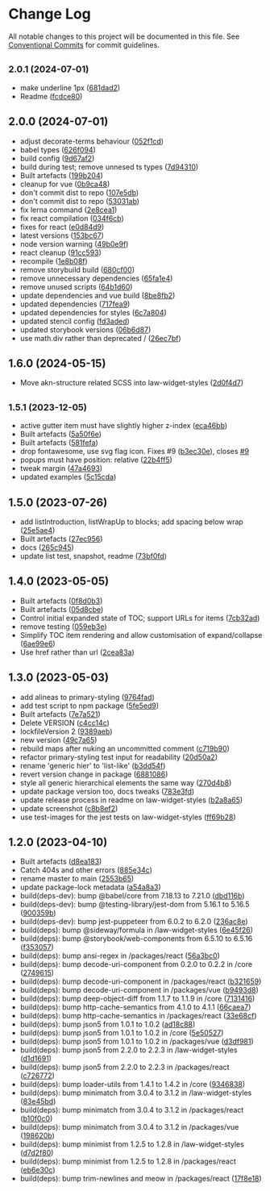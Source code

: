 # Change Log

All notable changes to this project will be documented in this file.
See [Conventional Commits](https://conventionalcommits.org) for commit guidelines.

## <small>2.0.1 (2024-07-01)</small>

* make underline 1px ([681dad2](https://github.com/laws-africa/law-widgets/commit/681dad2))
* Readme ([fcdce80](https://github.com/laws-africa/law-widgets/commit/fcdce80))





## 2.0.0 (2024-07-01)

* adjust decorate-terms behaviour ([052f1cd](https://github.com/laws-africa/law-widgets/commit/052f1cd))
* babel types ([626f094](https://github.com/laws-africa/law-widgets/commit/626f094))
* build config ([9d67af2](https://github.com/laws-africa/law-widgets/commit/9d67af2))
* build during test; remove unnesed ts types ([7d94310](https://github.com/laws-africa/law-widgets/commit/7d94310))
* Built artefacts ([199b204](https://github.com/laws-africa/law-widgets/commit/199b204))
* cleanup for vue ([0b9ca48](https://github.com/laws-africa/law-widgets/commit/0b9ca48))
* don't commit dist to repo ([107e5db](https://github.com/laws-africa/law-widgets/commit/107e5db))
* don't commit dist to repo ([53031ab](https://github.com/laws-africa/law-widgets/commit/53031ab))
* fix lerna command ([2e8cea1](https://github.com/laws-africa/law-widgets/commit/2e8cea1))
* fix react compilation ([034f6cb](https://github.com/laws-africa/law-widgets/commit/034f6cb))
* fixes for react ([e0d84d9](https://github.com/laws-africa/law-widgets/commit/e0d84d9))
* latest versions ([153bc67](https://github.com/laws-africa/law-widgets/commit/153bc67))
* node version warning ([49b0e9f](https://github.com/laws-africa/law-widgets/commit/49b0e9f))
* react cleanup ([91cc593](https://github.com/laws-africa/law-widgets/commit/91cc593))
* recompile ([1e8b08f](https://github.com/laws-africa/law-widgets/commit/1e8b08f))
* remove storybuild build ([680cf00](https://github.com/laws-africa/law-widgets/commit/680cf00))
* remove unnecessary dependencies ([65fa1e4](https://github.com/laws-africa/law-widgets/commit/65fa1e4))
* remove unused scripts ([64b1d60](https://github.com/laws-africa/law-widgets/commit/64b1d60))
* update dependencies and vue build ([8be8fb2](https://github.com/laws-africa/law-widgets/commit/8be8fb2))
* updated dependencies ([717fea9](https://github.com/laws-africa/law-widgets/commit/717fea9))
* updated dependencies for styles ([6c7a804](https://github.com/laws-africa/law-widgets/commit/6c7a804))
* updated stencil config ([fd3aded](https://github.com/laws-africa/law-widgets/commit/fd3aded))
* updated storybook versions ([06b6d87](https://github.com/laws-africa/law-widgets/commit/06b6d87))
* use math.div rather than deprecated / ([26ec7bf](https://github.com/laws-africa/law-widgets/commit/26ec7bf))





## 1.6.0 (2024-05-15)

* Move akn-structure related SCSS into law-widget-styles ([2d0f4d7](https://github.com/laws-africa/law-widgets/commit/2d0f4d7))





## <small>1.5.1 (2023-12-05)</small>

* active gutter item must have slightly higher z-index ([eca46bb](https://github.com/laws-africa/law-widgets/commit/eca46bb))
* Built artefacts ([5a50f6e](https://github.com/laws-africa/law-widgets/commit/5a50f6e))
* Built artefacts ([581fefa](https://github.com/laws-africa/law-widgets/commit/581fefa))
* drop fontawesome, use svg flag icon. Fixes #9 ([b3ec30e](https://github.com/laws-africa/law-widgets/commit/b3ec30e)), closes [#9](https://github.com/laws-africa/law-widgets/issues/9)
* popups must have position: relative ([22b4ff5](https://github.com/laws-africa/law-widgets/commit/22b4ff5))
* tweak margin ([47a4693](https://github.com/laws-africa/law-widgets/commit/47a4693))
* updated examples ([5c15cda](https://github.com/laws-africa/law-widgets/commit/5c15cda))





## 1.5.0 (2023-07-26)

* add listIntroduction, listWrapUp to blocks; add spacing below wrap ([25e5ae4](https://github.com/laws-africa/law-widgets/commit/25e5ae4))
* Built artefacts ([27ec956](https://github.com/laws-africa/law-widgets/commit/27ec956))
* docs ([265c945](https://github.com/laws-africa/law-widgets/commit/265c945))
* update list test, snapshot, readme ([73bf0fd](https://github.com/laws-africa/law-widgets/commit/73bf0fd))





## 1.4.0 (2023-05-05)

* Built artefacts ([0f8d0b3](https://github.com/laws-africa/law-widgets/commit/0f8d0b3))
* Built artefacts ([05d8cbe](https://github.com/laws-africa/law-widgets/commit/05d8cbe))
* Control initial expanded state of TOC; support URLs for items ([7cb32ad](https://github.com/laws-africa/law-widgets/commit/7cb32ad))
* remove testing ([059eb3e](https://github.com/laws-africa/law-widgets/commit/059eb3e))
* Simplify TOC item rendering and allow customisation of expand/collapse ([6ae99e6](https://github.com/laws-africa/law-widgets/commit/6ae99e6))
* Use href rather than url ([2cea83a](https://github.com/laws-africa/law-widgets/commit/2cea83a))





## 1.3.0 (2023-05-03)

* add alineas to primary-styling ([9764fad](https://github.com/laws-africa/law-widget-styles/commit/9764fad))
* add test script to npm package ([5fe5ed9](https://github.com/laws-africa/law-widget-styles/commit/5fe5ed9))
* Built artefacts ([7e7a521](https://github.com/laws-africa/law-widget-styles/commit/7e7a521))
* Delete VERSION ([c4cc14c](https://github.com/laws-africa/law-widget-styles/commit/c4cc14c))
* lockfileVersion 2 ([9389aeb](https://github.com/laws-africa/law-widget-styles/commit/9389aeb))
* new version ([49c7a65](https://github.com/laws-africa/law-widget-styles/commit/49c7a65))
* rebuild maps after nuking an uncommitted comment ([c719b90](https://github.com/laws-africa/law-widget-styles/commit/c719b90))
* refactor primary-styling test input for readability ([20d50a2](https://github.com/laws-africa/law-widget-styles/commit/20d50a2))
* rename 'generic hier' to 'list-like' ([b3dd54f](https://github.com/laws-africa/law-widget-styles/commit/b3dd54f))
* revert version change in package ([6881086](https://github.com/laws-africa/law-widget-styles/commit/6881086))
* style all generic hierarchical elements the same way ([270d4b8](https://github.com/laws-africa/law-widget-styles/commit/270d4b8))
* update package version too, docs tweaks ([783e3fd](https://github.com/laws-africa/law-widget-styles/commit/783e3fd))
* update release process in readme on law-widget-styles ([b2a8a65](https://github.com/laws-africa/law-widget-styles/commit/b2a8a65))
* update screenshot ([c8b8ef2](https://github.com/laws-africa/law-widget-styles/commit/c8b8ef2))
* use test-images for the jest tests on law-widget-styles ([ff69b28](https://github.com/laws-africa/law-widget-styles/commit/ff69b28))





## 1.2.0 (2023-04-10)

* Built artefacts ([d8ea183](https://github.com/laws-africa/law-widgets/commit/d8ea183))
* Catch 404s and other errors ([885e34c](https://github.com/laws-africa/law-widgets/commit/885e34c))
* rename master to main ([2553b65](https://github.com/laws-africa/law-widgets/commit/2553b65))
* update package-lock metadata ([a54a8a3](https://github.com/laws-africa/law-widgets/commit/a54a8a3))
* build(deps-dev): bump @babel/core from 7.18.13 to 7.21.0 ([dbd116b](https://github.com/laws-africa/law-widgets/commit/dbd116b))
* build(deps-dev): bump @testing-library/jest-dom from 5.16.1 to 5.16.5 ([900359b](https://github.com/laws-africa/law-widgets/commit/900359b))
* build(deps-dev): bump jest-puppeteer from 6.0.2 to 6.2.0 ([236ac8e](https://github.com/laws-africa/law-widgets/commit/236ac8e))
* build(deps): bump @sideway/formula in /law-widget-styles ([6e45f26](https://github.com/laws-africa/law-widgets/commit/6e45f26))
* build(deps): bump @storybook/web-components from 6.5.10 to 6.5.16 ([f353057](https://github.com/laws-africa/law-widgets/commit/f353057))
* build(deps): bump ansi-regex in /packages/react ([56a3bc0](https://github.com/laws-africa/law-widgets/commit/56a3bc0))
* build(deps): bump decode-uri-component from 0.2.0 to 0.2.2 in /core ([2749615](https://github.com/laws-africa/law-widgets/commit/2749615))
* build(deps): bump decode-uri-component in /packages/react ([b321659](https://github.com/laws-africa/law-widgets/commit/b321659))
* build(deps): bump decode-uri-component in /packages/vue ([b9493d8](https://github.com/laws-africa/law-widgets/commit/b9493d8))
* build(deps): bump deep-object-diff from 1.1.7 to 1.1.9 in /core ([7131416](https://github.com/laws-africa/law-widgets/commit/7131416))
* build(deps): bump http-cache-semantics from 4.1.0 to 4.1.1 ([66caea7](https://github.com/laws-africa/law-widgets/commit/66caea7))
* build(deps): bump http-cache-semantics in /packages/react ([33e68cf](https://github.com/laws-africa/law-widgets/commit/33e68cf))
* build(deps): bump json5 from 1.0.1 to 1.0.2 ([ad18c88](https://github.com/laws-africa/law-widgets/commit/ad18c88))
* build(deps): bump json5 from 1.0.1 to 1.0.2 in /core ([5e50527](https://github.com/laws-africa/law-widgets/commit/5e50527))
* build(deps): bump json5 from 1.0.1 to 1.0.2 in /packages/vue ([d3df981](https://github.com/laws-africa/law-widgets/commit/d3df981))
* build(deps): bump json5 from 2.2.0 to 2.2.3 in /law-widget-styles ([d1d1691](https://github.com/laws-africa/law-widgets/commit/d1d1691))
* build(deps): bump json5 from 2.2.0 to 2.2.3 in /packages/react ([c726772](https://github.com/laws-africa/law-widgets/commit/c726772))
* build(deps): bump loader-utils from 1.4.1 to 1.4.2 in /core ([9346838](https://github.com/laws-africa/law-widgets/commit/9346838))
* build(deps): bump minimatch from 3.0.4 to 3.1.2 in /law-widget-styles ([83e45bd](https://github.com/laws-africa/law-widgets/commit/83e45bd))
* build(deps): bump minimatch from 3.0.4 to 3.1.2 in /packages/react ([b10f0c0](https://github.com/laws-africa/law-widgets/commit/b10f0c0))
* build(deps): bump minimatch from 3.0.4 to 3.1.2 in /packages/vue ([198620b](https://github.com/laws-africa/law-widgets/commit/198620b))
* build(deps): bump minimist from 1.2.5 to 1.2.8 in /law-widget-styles ([d7d2f80](https://github.com/laws-africa/law-widgets/commit/d7d2f80))
* build(deps): bump minimist from 1.2.5 to 1.2.8 in /packages/react ([eb6e30c](https://github.com/laws-africa/law-widgets/commit/eb6e30c))
* build(deps): bump trim-newlines and meow in /packages/react ([17f8e18](https://github.com/laws-africa/law-widgets/commit/17f8e18))
